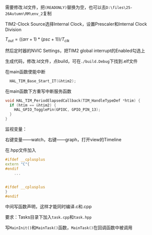 需要修改.ld文件，把`(READONLY)`替换为空，也可以去`D:\files\25-26Autumn\RM\env_2`复制

TIM2-Clock Source选择Internal Clock，设置Prescaler和Internal Clock Division

$T_{out}=((arr+1)*(psc+1))/T_{clk}$

然后定时器的NVIC Settings，把TIM2 global interrupt的Enabled勾选上

生成代码，修改.ld文件，点build，可在`./build.Debug`下找到.elf文件

在main函数使能中断

```cpp
  HAL_TIM_Base_Start_IT(&htim2);
```

在main函数下方重写中断服务函数

```cpp
void HAL_TIM_PeriodElapsedCallback(TIM_HandleTypeDef *htim) {
  if (htim == &htim2) {
    HAL_GPIO_TogglePin(GPIOC, GPIO_PIN_13);
  }
}
```

监视变量：

右键变量——watch，右键——graph，打开view的Timeline

在.hpp文件加入

```cpp
#ifdef __cplusplus
extern "C"{
#endif
    ...
        
        
#ifdef __cplusplus
}
#endif
```

中间写函数声明，这样才能同时编译.c和.cpp

要求：Tasks目录下加入`task.cpp`和`task.hpp`

写`MainInit()`和`MainTask()`函数，`MainTask()`在回调函数中被调用

